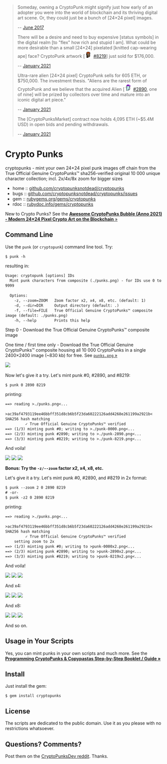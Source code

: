 > Someday, owning a CryptoPunk might signify just how early of an
> adopter you were into the world of blockchain and its thriving digital
> art scene. Or, they could just be a bunch of [24×24 pixel] images.
>
> -- [June 2017](https://mashable.com/2017/06/16/cryptopunks-ethereum-art-collectibles/)
>
>
> There will be a desire and need to buy expensive [status symbols]
> in the digital realm [to "flex" how rich and stupid I am].
> What could be more desirable than a small [24×24]
> pixelated [knitted cap-wearing ape] face?
> CryptoPunk artwork [![](i/punk-8219.png) [#8219](https://www.larvalabs.com/cryptopunks/details/8219)] just sold for $176,000.
>
> -- [January 2021](https://decrypt.co/53519/an-ethereum-based-cryptopunk-artwork-just-sold-for-176000)
>
>
> Ultra-rare alien [24×24 pixel] CryptoPunk
> sells for 605 ETH, or $750,000.
> The investment thesis. "Aliens are the rarest form of CryptoPunk and
> we believe that the acquired Alien [![](i/punk-2890.png) [#2890](https://www.larvalabs.com/cryptopunks/details/2890), one of nine]
> will be prized by collectors over
> time and mature into an iconic digital art piece."
>
> -- [January 2021](https://cointelegraph.com/news/ultra-rare-alien-cryptopunk-nft-sells-for-605-eth-or-750-000)
>
>
> The [CryptoPunksMarket] contract now holds 4,095 ETH (~$5.4M USD) in open bids and pending withdrawals.
>
> -- [January 2021](https://twitter.com/larvalabs/status/1353915659453870080)


# Crypto Punks

cryptopunks - mint your own 24×24 pixel punk images off chain from the True Official Genuine CryptoPunks™ sha256-verified original 10 000 unique character collection; incl. 2x/4x/8x zoom for bigger sizes

* home  :: [github.com/cryptopunksnotdead/cryptopunks](https://github.com/cryptopunksnotdead/cryptopunks)
* bugs  :: [github.com/cryptopunksnotdead/cryptopunks/issues](https://github.com/cryptopunksnotdead/cryptopunks/issues)
* gem   :: [rubygems.org/gems/cryptopunks](https://rubygems.org/gems/cryptopunks)
* rdoc  :: [rubydoc.info/gems/cryptopunks](http://rubydoc.info/gems/cryptopunks)


New to Crypto Punks?
See the [**Awesome CryptoPunks Bubble (Anno 2021) - Modern 24×24 Pixel Crypto Art on the Blockchain** »](https://github.com/cryptopunksnotdead/awesome-cryptopunks-bubble)


## Command Line

Use the `punk` (or `cryptopunk`) command line tool. Try:

```
$ punk -h
```

resulting in:

```
Usage: cryptopunk [options] IDs
  Mint punk characters from composite (./punks.png) - for IDs use 0 to 9999

  Options:
    -z, --zoom=ZOOM   Zoom factor x2, x4, x8, etc. (default: 1)
    -d, --dir=DIR     Output directory (default: .)
    -f, --file=FILE   True Official Genuine CryptoPunks™ composite image (default: ./punks.png)
    -h, --help        Prints this help
```


Step 0 -  Download the True Official Genuine CryptoPunks™ composite image

One time / first time only - Download the True Official Genuine CryptoPunks™ composite
housing all 10 000 CryptoPunks
in a single 2400×2400 image (~830 kb) for free.
See [`punks.png` »](https://github.com/larvalabs/cryptopunks/blob/master/punks.png)


![](https://github.com/cryptopunksnotdead/cryptopunks/raw/master/cryptopunks/i/punks-zoom.png)




Now let's give it a try.  Let's mint punk #0, #2890, and #8219:

```
$ punk 0 2890 8219
```

printing:

```
==> reading >./punks.png<...
     >ac39af4793119ee46bbff351d8cb6b5f23da60222126add4268e261199a2921b< SHA256 hash matching
         ✓ True Official Genuine CryptoPunks™ verified
==> (1/3) minting punk #0; writing to >./punk-0000.png<...
==> (2/3) minting punk #2890; writing to >./punk-2890.png<...
==> (3/3) minting punk #8219; writing to >./punk-8219.png<...
```

And voila!

![](https://github.com/cryptopunksnotdead/cryptopunks/raw/master/cryptopunks/i/punk-0000.png)
![](https://github.com/cryptopunksnotdead/cryptopunks/raw/master/cryptopunks/i/punk-2890.png)
![](https://github.com/cryptopunksnotdead/cryptopunks/raw/master/cryptopunks/i/punk-8219.png)



**Bonus:  Try the `-z/--zoom` factor x2, x4, x8, etc.**

Let's give it a try.  Let's mint punk #0, #2890, and #8219 in 2x format:

```
$ punk --zoom 2 0 2890 8219
# -or-
$ punk -z2 0 2890 8219
```

printing:

```
==> reading >./punks.png<...
     >ac39af4793119ee46bbff351d8cb6b5f23da60222126add4268e261199a2921b< SHA256 hash matching
         ✓ True Official Genuine CryptoPunks™ verified
    setting zoom to 2x
==> (1/3) minting punk #0; writing to >punk-0000x2.png<...
==> (2/3) minting punk #2890; writing to >punk-2890x2.png<...
==> (3/3) minting punk #8219; writing to >punk-8219x2.png<...
```

And voila!

![](https://github.com/cryptopunksnotdead/cryptopunks/raw/master/cryptopunks/i/punk-0000x2.png)
![](https://github.com/cryptopunksnotdead/cryptopunks/raw/master/cryptopunks/i/punk-2890x2.png)
![](https://github.com/cryptopunksnotdead/cryptopunks/raw/master/cryptopunks/i/punk-8219x2.png)

And x4:

![](https://github.com/cryptopunksnotdead/cryptopunks/raw/master/cryptopunks/i/punk-0000x4.png)
![](https://github.com/cryptopunksnotdead/cryptopunks/raw/master/cryptopunks/i/punk-2890x4.png)
![](https://github.com/cryptopunksnotdead/cryptopunks/raw/master/cryptopunks/i/punk-8219x4.png)


And x8:

![](https://github.com/cryptopunksnotdead/cryptopunks/raw/master/cryptopunks/i/punk-0000x8.png)
![](https://github.com/cryptopunksnotdead/cryptopunks/raw/master/cryptopunks/i/punk-2890x8.png)
![](https://github.com/cryptopunksnotdead/cryptopunks/raw/master/cryptopunks/i/punk-8219x8.png)


And so on.


## Usage in Your Scripts


Yes, you can mint punks in your own scripts
and much more.
See the
[**Programming CryptoPunks & Copypastas Step-by-Step Booklet / Guide »**](https://github.com/cryptopunksnotdead/programming-cryptopunks)



## Install

Just install the gem:

    $ gem install cryptopunks


## License

The scripts are dedicated to the public domain.
Use it as you please with no restrictions whatsoever.


## Questions? Comments?

Post them on the [CryptoPunksDev reddit](https://old.reddit.com/r/CryptoPunksDev). Thanks.
